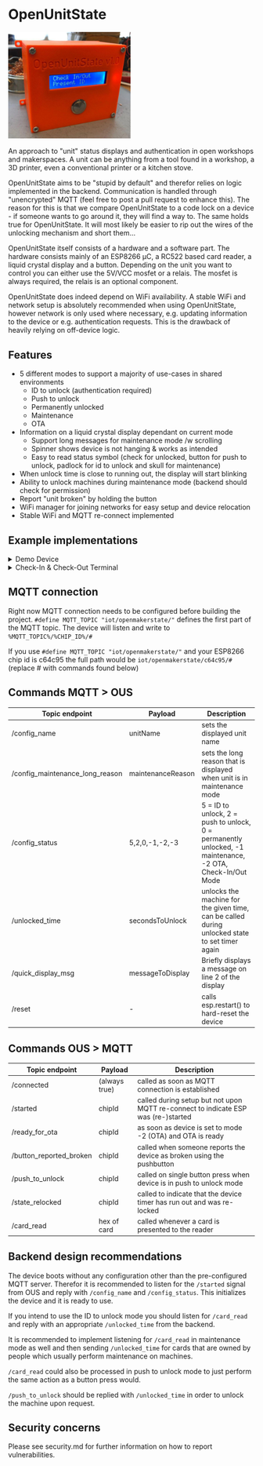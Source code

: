 # OpenUnitState
<img src="doc/openunitstate_demo1.jpg?raw=true" alt="OpenUnitState Demo" width="250"/>

An approach to "unit" status displays and authentication in open workshops and 
makerspaces. A unit can be anything from a tool found in a workshop, a 3D printer,
even a conventional printer or a kitchen stove. 

OpenUnitState aims to be "stupid by default" and therefor relies on logic 
implemented in the backend. Communication is handled through "unencrypted" MQTT
(feel free to post a pull request to enhance this). The reason for this is that we
compare OpenUnitState to a code lock on a device - if someone wants to go around
it, they will find a way to. The same holds true for OpenUnitState. It will most
likely be easier to rip out the wires of the unlocking mechanism and short them...

OpenUnitState itself consists of a hardware and a software part. The hardware 
consists mainly of an ESP8266 µC, a RC522 based card reader, a liquid crystal 
display and a button. Depending on the unit you want to control you can either 
use the 5V/VCC mosfet or a relais. The mosfet is always required, the relais is
an optional component.

OpenUnitState does indeed depend on WiFi availability. A stable WiFi and network 
setup is absolutely recommended when using OpenUnitState, however network is 
only used where necessary, e.g. updating information to the device or e.g. 
authentication requests. This is the drawback of heavily relying on off-device 
logic.

## Features
*  5 different modes to support a majority of use-cases in shared environments
    - ID to unlock (authentication required) 
    - Push to unlock
    - Permanently unlocked
    - Maintenance
    - OTA
* Information on a liquid crystal display dependant on current mode
    - Support long messages for maintenance mode /w scrolling
    - Spinner shows device is not hanging & works as intended
    - Easy to read status symbol (check for unlocked, button for push to unlock, padlock for id to unlock and skull for maintenance)
* When unlock time is close to running out, the display will start blinking
* Ability to unlock machines during maintenance mode (backend should check for permission)
* Report "unit broken" by holding the button
* WiFi manager for joining networks for easy setup and device relocation
* Stable WiFi and MQTT re-connect implemented

## Example implementations
<details>
    <summary>Demo Device</summary>
    <img src="doc/openunitstate_demo1.jpg?raw=true" alt="OpenUnitState Demo" width="200"/>
    <strong>Description:</strong> Example device used for demonstrations and development. 
    <strong>Backend:</strong> Node-Red /w Node-Red dashboard
</details>

<details>
    <summary>Check-In & Check-Out Terminal</summary>
    <img src="doc/openunitstate_checkin-out1.jpg?raw=true" alt="OpenUnitState Check-In & Check-Out terminal" width="250"/>
    <strong>Description:</strong> OpenUnitState used as a Check-In and Check-Out terminal. Part of a hygiene concept that was required by local authorities to re-open a makerspace in munich.
    <strong>Backend:</strong> Node-Red, MySQL
</details>


## MQTT connection
Right now MQTT connection needs to be configured before building the project.
`#define MQTT_TOPIC "iot/openmakerstate/"` defines the first part of the MQTT 
topic. The device will listen and write to `%MQTT_TOPIC%/%CHIP_ID%/#`

If you use `#define MQTT_TOPIC "iot/openmakerstate/"` and your ESP8266 chip id 
is c64c95 the full path would be `iot/openmakerstate/c64c95/#` (replace # with
commands found below)

## Commands MQTT > OUS
| Topic endpoint | Payload | Description |
| ------ | ------ | ------ |
| /config_name | unitName | sets the displayed unit name |
| /config_maintenance_long_reason | maintenanceReason |  sets the long reason that is displayed when unit is in maintenance mode | 
| /config_status | 5,2,0,-1,-2,-3 |  5 = ID to unlock, 2 = push to unlock, 0 = permanently unlocked, -1 maintenance, -2 OTA, Check-In/Out Mode | 
| /unlocked_time | secondsToUnlock |  unlocks the machine for the given time, can be called during unlocked state to set timer again  | 
| /quick_display_msg | messageToDisplay |  Briefly displays a message on line 2 of the display |        
| /reset | - |  calls esp.restart() to hard-reset the device | 

## Commands OUS > MQTT
| Topic endpoint | Payload | Description |
| ------ | ------ | ------ |
| /connected | (always true) | called as soon as MQTT connection is established |
| /started | chipId | called during setup but not upon MQTT re-connect to indicate ESP was (re-)started |
| /ready_for_ota | chipId | as soon as device is set to mode -2 (OTA) and OTA is ready |
| /button_reported_broken | chipId | called when someone reports the device as broken using the pushbutton |
| /push_to_unlock | chipId | called on single button press when device is in push to unlock mode |
| /state_relocked | chipId | called to indicate that the device timer has run out and was re-locked |
| /card_read | hex of card | called whenever a card is presented to the reader |

## Backend design recommendations
The device boots without any configuration other than the pre-configured MQTT server. 
Therefor it is recommended to listen for the `/started` signal from OUS and 
reply with `/config_name` and `/config_status`. This initializes the device and
it is ready to use. 

If you intend to use the ID to unlock mode you should listen for `/card_read` 
and reply with an appropriate `/unlocked_time` from the backend. 

It is recommended to implement listening for `/card_read` in maintenance mode as 
well and then sending `/unlocked_time` for cards that are owned by people which
usually perform maintenance on machines.

`/card_read` could also be processed in push to unlock mode to just perform the
same action as a button press would. 

`/push_to_unlock` should be replied with `/unlocked_time` in order to unlock
the machine upon request.

## Security concerns
Please see security.md for further information on how to report vulnerabilities.

